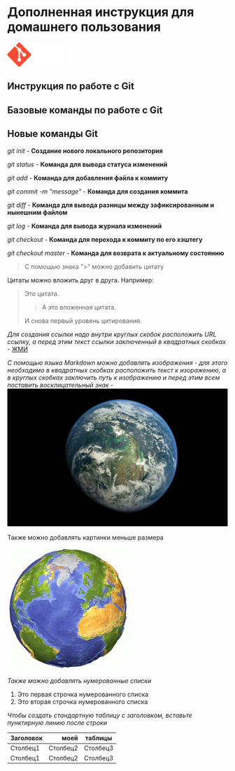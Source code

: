 # Дополненная инструкция для домашнего пользования 

![Git-logo](logo.png)

## Инструкция по работе с Git
## Базовые команды по работе с Git

## Новые команды Git

*git init* - **Создание нового локального репозитория**

*git status* - **Команда для вывода статуса изменений**

*git add* - **Команда для добавления файла к коммиту**

*git commit -m "message"* - **Команда для создания коммита**

*git diff* - **Команда для вывода разницы между зафиксированным и нынешним файлом**

*git log* - **Команда для вывода журнала изменений**

*git checkout <commitcode>* - **Команда для перехода к коммиту по его хэштегу**

*git checkout master* - **Команда для возврата к актуальному состоянию**

>С помощью знака ">" можно добавить цитату

Цитаты можно вложить друг в друга. Например:

>Это цитата.
>
>>А это вложенная цитата.
>
>И снова первый уровень цитирования.

*Для создания ссылки надо внутри круглых скобок расположить URL ссылку, а перед этим текст ссылки заключенный в квадратных скобках* - [ЖМИ](https://gb.ru/)

*С помощью языка Markdown можно добавлять изображения - для этого необходимо в квадратных скобках расположить текст к изоражению, а в круглых скобках заключить путь к изображению и перед этим всем поставить восклицательный знак* - ![Фото Земли](Earth.jpg)

Также можно добавлять картинки меньше размера

![Картинка маленького размера Земли](LittleEarth.jpg)

*Также можно добавлять нумерованные списки*
1. Это первая строчка нумерованного списка
2. Это вторая строчка нумерованного списка

*Чтобы создать стандартную таблицу с заголовком, вставьте пунктирную линию после строки*

|Заголовок|моей|таблицы|
|:---------|----:|:-------:|
|Столбец1 |Столбец2|Столбец3|
|Столбец1 |Столбец2|Столбец3|

